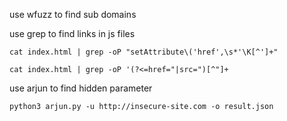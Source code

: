 
use wfuzz to find sub domains

use grep to find links in js files

```
cat index.html | grep -oP "setAttribute\('href',\s*'\K[^']+" 
 
cat index.html | grep -oP '(?<=href="|src=")[^"]+
```

use arjun to find hidden parameter

`python3 arjun.py -u http://insecure-site.com -o result.json`

